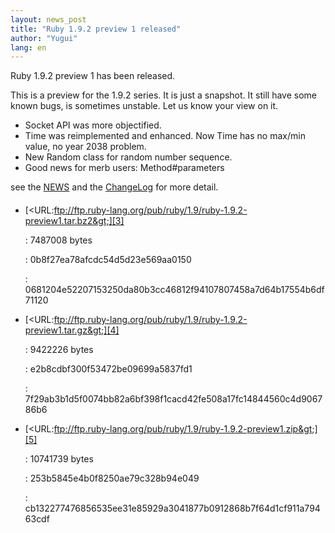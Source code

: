 ```yaml
---
layout: news_post
title: "Ruby 1.9.2 preview 1 released"
author: "Yugui"
lang: en
---
```


Ruby 1.9.2 preview 1 has been released.

This is a preview for the 1.9.2 series. It is just a snapshot. It still
have some known bugs, is sometimes unstable. Let us know your view on
it.

* Socket API was more objectified.
* Time was reimplemented and enhanced. Now Time has no max/min value, no
  year 2038 problem.
* New Random class for random number sequence.
* Good news for merb users: Method#parameters

see the [NEWS][1] and the [ChangeLog][2] for more detail.

#### 

* [&lt;URL:ftp://ftp.ruby-lang.org/pub/ruby/1.9/ruby-1.9.2-preview1.tar.bz2&gt;][3]
  
  : 7487008 bytes
  
  
  : 0b8f27ea78afcdc54d5d23e569aa0150
  
  
  : 0681204e52207153250da80b3cc46812f94107807458a7d64b17554b6df71120

* [&lt;URL:ftp://ftp.ruby-lang.org/pub/ruby/1.9/ruby-1.9.2-preview1.tar.gz&gt;][4]
  
  : 9422226 bytes
  
  
  : e2b8cdbf300f53472be09699a5837fd1
  
  
  : 7f29ab3b1d5f0074bb82a6bf398f1cacd42fe508a17fc14844560c4d906786b6

* [&lt;URL:ftp://ftp.ruby-lang.org/pub/ruby/1.9/ruby-1.9.2-preview1.zip&gt;][5]
  
  : 10741739 bytes
  
  
  : 253b5845e4b0f8250ae79c328b94e049
  
  
  : cb132277476856535ee31e85929a3041877b0912868b7f64d1cf911a79463cdf



[1]: http://svn.ruby-lang.org/repos/ruby/trunk/NEWS%0A 
[2]: http://svn.ruby-lang.org/repos/ruby/trunk/ChangeLog%0A 
[3]: ftp://ftp.ruby-lang.org/pub/ruby/1.9/ruby-1.9.2-preview1.tar.bz2 
[4]: ftp://ftp.ruby-lang.org/pub/ruby/1.9/ruby-1.9.2-preview1.tar.gz 
[5]: ftp://ftp.ruby-lang.org/pub/ruby/1.9/ruby-1.9.2-preview1.zip 
